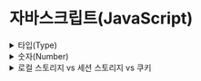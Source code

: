 # 자바스크립트(JavaScript)

<details><summary>타입(Type)</summary>

## 느슨한 타입 언어 & 동적 프로그래밍 언어

자바스크립트는 느슨한 타입 언어(loosely typed language), 동적 프로그래밍 언어(dynamic programming language)<sup>[[1]](#type1)</sup>이다. 런타임에서 타입이 결정되기 때문에 변수를 선언할 때 변수에 할당되는 값의 타입<sup>[[2]](#type2)</sup>을 미리 선언할 필요가 없다.

## 데이터 타입(Data type)

자바스크립트는 총 7개의 타입이 있으며, 크게 기본 타입(primitive type), 참조 타입(reference type)으로 나뉜다. 기본 타입에는 null, undefined, boolean, number, string, symbol(ES6+)이 있으며, 참조 타입에는 object(array, function<sup>[[3]](#type3)</sup>, etc.)가 있다.

## typeof

typeof를 사용하면 변수에 할당된 값의 타입을 알아낼 수 있다. 반환되는 값은 스트링이며, null에 대한 typeof 연산 결과는 예외적으로 "object"이다. function 또한 예외적으로 typeof의 연산 결과 "function"을 반환한다(Date, Regex 등도 "function"을 반환).

```javascript
typeof null; // "object"
typeof undefined; // "undefined"
typeof true; // "boolean"
typeof 42; // "number"
typeof '42'; // "string"
typeof { name: 'object' }; // "object"
typeof Symbol(); // "symbol"
typeof function func() {}; // "function"
typeof Date; // "function"
typeof Date(); // "string"
typeof RegExp; // "function"
typeof RegExp(); // "object"
```

## undefined vs "undeclared"

undefined는 변수가 선언되었으나 현재 아무런 값도 할당되지 않은 상태를 가리키는 반면, undeclared는 변수 자체가 선언된 적이 없는 상태를 나타낸다.

## 참고 자료

- [JavaScript data types and data structures - MDN](https://developer.mozilla.org/en-US/docs/Web/JavaScript/Data_structures 'JavaScript data types and data structures')
- [동적 프로그래밍 언어 - Wiki](https://ko.wikipedia.org/wiki/%EB%8F%99%EC%A0%81_%ED%94%84%EB%A1%9C%EA%B7%B8%EB%9E%98%EB%B0%8D_%EC%96%B8%EC%96%B4 '동적 프로그래밍 언어')
- [Type - You don't know JS](https://github.com/getify/You-Dont-Know-JS/blob/master/types%20%26%20grammar/ch1.md 'Type')

---

1. <a name="type1"></a> 정적 언어에서 컴파일 과정 중 수행하는 특정 일들을 동적 언어에서는 실행 도중(런타임)에 수행한다. 동적 언어가 런타임에 수행하는 일은 코드 추가, 타입 시스템 변경 등이 있다.
2. <a name="type2"></a> 값에는 타입이 있지만 변수에는 타입이 없다.
3. <a name="type3"></a> ECMAScript 명세에는 호출 가능한 객체 (Callable Object, 내부 프로퍼티[[Call]]로 호출할 수 있는 객체)로서 object의 '하위 타입'이라고 명시되어 있다.
   </details>

<details><summary>숫자(Number)</summary>

## 배정밀도 부동 소수점

자바스크립트는 모든 숫자를 number 타입 하나로 표현한다. number 타입은 IEEE754의 부동소수점 표준을 따르며 그 중에서도 정확히 배정밀도 표준 포맷(64비트 바이너리)<sup>[[1]](#number1)</sup>을 사용한다.

<div align="center">
	<img src="https://www.wikihow.com/images/thumb/e/ea/Teachme.jpg/728px-Teachme.jpg" align="middle"></img> 
    <br>
    <sub>위 그림은 단정밀도 부동 소수점 표현(32비트)과 배정밀도 부동 소수점 표현(64비트)을 나타낸다. 출처 - <a href="https://www.wikihow.com/Convert-a-Number-from-Decimal-to-IEEE-754-Floating-Point-Representation">Wikihow</a></sub>  
    <br><br>
</div>

## 안전한 정수

정수의 안전 범위는 대략 -(2<sup>53</sup>-1)(약 -9천조) 와 2<sup>53</sup>-1(약 9천조) 사이이다. 이들 각각은 ES6에서 Number.MAX_SAFE_INTEGER, Number.MIN_SAFE_INTEGER로 구현되어 있다. 그러나 비트 연산처럼 32비트 숫자에서만 가능한 연산을 고려하면 실제 정수의 안전 범위는 Math(-2, 31)(약 -21억)에서 Math.pow(2,31)-1(약 21억) 사이이다.

## 0.1 + 0.2 === 0.3?

0.1 + 0.2 === 0.3의 결과는 false이다. 이는 대부분의 십진 소수는 정확하게 이진 소수로 표현될 수 없다. 실제로 저장되는 값은 근사값이기 때문이다. 동등 비교를 하고 싶다면 ES6의 Number.EPSILON<sup>[[2]](#number2)</sup>을 사용하자.

## 참고 자료

- [Values - You don't know JS](https://github.com/getify/You-Dont-Know-JS/blob/master/types%20%26%20grammar/ch2.md 'Values')

---

1. <a name="number1"></a> 컴퓨터가 실수를 이해할 수 있도록 부동 소수점 방식을 사용해 실수를 표현한다. 이는 부호(S), 지수(E), 가수(M) 형태로 메모리에 저장된다. 참고로 C에서 double은 배정밀도(부호 1비트, 지수 11비트, 가수 52비트로 총 64비트) 표준 포맷으로, float는 단정밀도 표준 포맷(부호 1 비트, 지수 8 비트, 가수 23 비트로 총 32비트)으로 나타낸다.
2. <a name="number2"></a> 머신 입실론은 컴퓨터가 이해할 수 있는 가장 작은 숫자 단위이다. 자바스크립트 숫자의 머신 입실론은 2<sup>-52</sup>이다.
   </details>

<details><summary>로컬 스토리지 vs 세션 스토리지 vs 쿠키</summary>

## 로컬 스토리지(LocalStorage)

- 저장되는 데이터의 만료 기간이 없다.
- 웹페이지를 닫아도 저장된 데이터는 삭제되지 않는다.
- 자바스크립트로 삭제하거나 브라우저 캐시 / 로컬 저장된 데이터를 클리어하여 삭제해야 한다.
- 저장할 수 있는 공간은 세션 스토리지, 쿠키보다 크다.
- 클라이언트에서만 사용할 수 있다.

## 세션 스토리지(SessionStorage)

- 저장되는 데이터의 만료 기간이 있다.
- 웹페이지를 닫으면 저장된 데이터는 삭제된다.(세션이 끝나면 삭제된다)
- 저장할 수 있는 공간은 쿠키보다 크다.(최소 5MB)
- 클라이언트에서만 사용할 수 있다.

## 쿠키(Cookie)

- 만료 기간이 있으며 이는 서버 또는 클라이언트에서 설정할 수 있다.(보통 서버에서 설정한다)
- 주로 서버로 전송해야할 데이터를 저장한다.
- 저장할 수있는 공간은 쿠키당 4096자(4KB)으로 제한된다.
- 클라이언트뿐만 아니라 서버에서도 사용할 수 있다.
- 쿠키에 httpOnly 플래그를 설정하여 쿠키의 보안을 높일 수 있다. 이는 쿠키에 대한 클라이언트의 접근을 차단한다.

## 비교

<table>
  <thead>
    <tr>
      <th>구분</th>
      <th>만료 기간</th>
      <th>저장 크기 제한</th>
      <th>삭제 방법</th>
    </tr>
  </thead>
  <tbody>
    <tr>
      <td>로컬 스토리지</td>
      <td>X</td>
      <td>최소 5MB</td>
      <td>자바스크립트 또는 브라우저 기능</td>
    </tr>
    <tr>
      <td>세션 스토리지</td>
      <td>O</td>
      <td>최소 5MB</td>
      <td>세션 종료(브라우저 닫기)</td>
    </tr>
    <tr>
      <td>쿠키</td>
      <td>O</td>
      <td>최대 4KB</td>
      <td>자바스크립트 또는 브라우저 기능</td>
    </tr>
  </tbody>
</table>

## 참고 자료

- [LocalStorage vs SessionStorage vs Cookies - Renat Galyamov](https://renatello.com/code/localstorage-vs-sessionstorage-vs-cookies/ 'LocalStorage vs SessionStorage vs Cookies')
- [Local Storage vs Session Storage vs Cookie - Pratyush](https://scotch.io/@PratyushB/local-storage-vs-session-storage-vs-cookie 'Local Storage vs Session Storage vs Cookie')

---

   </details>
